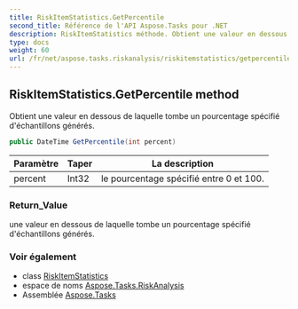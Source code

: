 ```yaml
---
title: RiskItemStatistics.GetPercentile
second_title: Référence de l'API Aspose.Tasks pour .NET
description: RiskItemStatistics méthode. Obtient une valeur en dessous de laquelle tombe un pourcentage spécifié déchantillons générés.
type: docs
weight: 60
url: /fr/net/aspose.tasks.riskanalysis/riskitemstatistics/getpercentile/
---
```

## RiskItemStatistics.GetPercentile method

Obtient une valeur en dessous de laquelle tombe un pourcentage spécifié d'échantillons générés.

```csharp
public DateTime GetPercentile(int percent)
```

| Paramètre | Taper | La description |
| --- | --- | --- |
| percent | Int32 | le pourcentage spécifié entre 0 et 100. |

### Return_Value

une valeur en dessous de laquelle tombe un pourcentage spécifié d'échantillons générés.

### Voir également

* class [RiskItemStatistics](../)
* espace de noms [Aspose.Tasks.RiskAnalysis](../../riskitemstatistics/)
* Assemblée [Aspose.Tasks](../../../)


